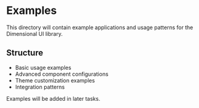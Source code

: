 # Examples

This directory will contain example applications and usage patterns for the Dimensional UI library.

## Structure

- Basic usage examples
- Advanced component configurations
- Theme customization examples
- Integration patterns

Examples will be added in later tasks.